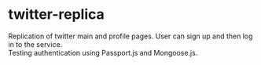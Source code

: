 # twitter-replica
Replication of twitter main and profile pages. User can sign up and then log in to the service.  
Testing authentication using Passport.js and Mongoose.js.
